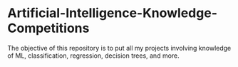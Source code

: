 # Artificial-Intelligence-Knowledge-Competitions
The objective of this repository is to put all my projects involving knowledge of ML, classification, regression, decision trees, and more.
